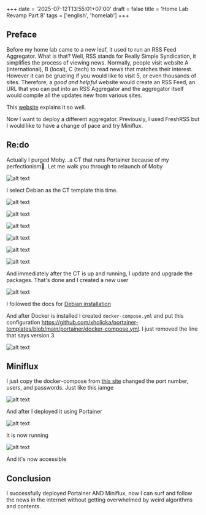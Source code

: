 +++
date = '2025-07-12T13:55:01+07:00'
draft = false
title = 'Home Lab Revamp Part 8'
tags = ['english', 'homelab']
+++
## Preface
Before my home lab came to a new leaf, it used to run an RSS Feed Aggregator. What is that? Well, RSS stands for Really Simple Syndication, it simplifies the process of viewing news. Normally, people visit website A (international), B (local), C (tech) to read news that matches their interest. However it can be grueling if you would like to visit 5, or even thousands of sites. Therefore, a _good and helpful_ website would create an RSS Feed, an URL that you can put into an RSS Aggregator and the aggregator itself would compile all the updates new from various sites. 

This [website](https://www.nps.gov/feeds/rss-help.htm) explains it so well.

Now I want to deploy a different aggregator. Previously, I used FreshRSS but I would like to have a change of pace and try Miniflux.

## Re:do

Actually I purged Moby...a CT that runs Portainer because of my perfectionism😬. Let me walk you through to relaunch of Moby

![alt text](image.png)

I select Debian as the CT template this time.

![alt text](image-1.png)

![alt text](image-2.png)

![alt text](image-3.png)

![alt text](image-4.png)

![alt text](image-5.png)

![alt text](image-6.png)

And immediately after the CT is up and running, I update and upgrade the packages. That's done and I created a new user

![alt text](image-7.png)

I followed the docs for [Debian installation](https://docs.docker.com/engine/install/debian/)

And after Docker is installed I created `docker-compose.yml` and put this configuration https://github.com/xholicka/portainer-templates/blob/main/portainer/docker-compose.yml. I just removed the line that says version 3.

![alt text](image-8.png)

## Miniflux

I just copy the docker-compose from [this site](https://miniflux.app/docs/docker.html#docker-compose) changed the port number, users, and passwords. Just like this iamge

![alt text](carbon.png)

And after I deployed it using Portainer

![alt text](image-9.png)

It is now running

![alt text](image-10.png)

And it's now accessible

## Conclusion

I successfully deployed Portainer AND Miniflux, now I can surf and follow the news in the internet without getting overwhelmed by weird algorithms and contents.